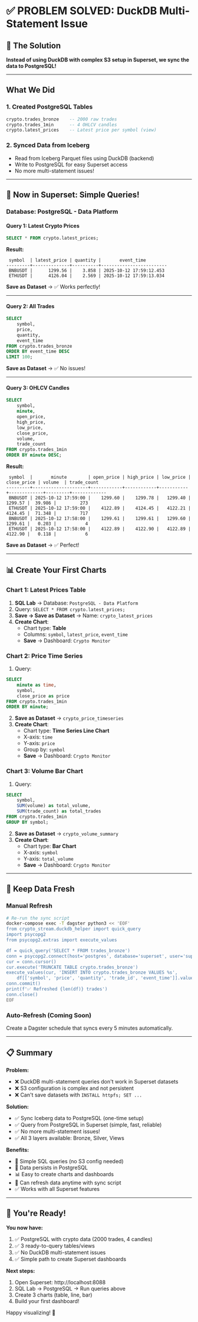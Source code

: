 # ✅ PROBLEM SOLVED: DuckDB Multi-Statement Issue

## 🎯 The Solution

**Instead of using DuckDB with complex S3 setup in Superset, we sync the data to PostgreSQL!**

---

## What We Did

### 1. Created PostgreSQL Tables
```sql
crypto.trades_bronze    -- 2000 raw trades
crypto.trades_1min      -- 4 OHLCV candles  
crypto.latest_prices    -- Latest price per symbol (view)
```

### 2. Synced Data from Iceberg
- Read from Iceberg Parquet files using DuckDB (backend)
- Write to PostgreSQL for easy Superset access
- No more multi-statement issues!

---

## 🚀 Now in Superset: Simple Queries!

### Database: PostgreSQL - Data Platform

#### Query 1: Latest Crypto Prices
```sql
SELECT * FROM crypto.latest_prices;
```

**Result:**
```
 symbol  | latest_price | quantity |       event_time        
---------+--------------+----------+-------------------------
 BNBUSDT |      1299.56 |    3.858 | 2025-10-12 17:59:12.453
 ETHUSDT |      4126.04 |    2.569 | 2025-10-12 17:59:13.034
```

**Save as Dataset** → ✅ Works perfectly!

---

#### Query 2: All Trades
```sql
SELECT 
    symbol,
    price,
    quantity,
    event_time
FROM crypto.trades_bronze
ORDER BY event_time DESC
LIMIT 100;
```

**Save as Dataset** → ✅ No issues!

---

#### Query 3: OHLCV Candles
```sql
SELECT 
    symbol,
    minute,
    open_price,
    high_price,
    low_price,
    close_price,
    volume,
    trade_count
FROM crypto.trades_1min
ORDER BY minute DESC;
```

**Result:**
```
 symbol  |       minute        | open_price | high_price | low_price | close_price | volume  | trade_count
---------+---------------------+------------+------------+-----------+-------------+---------+-------------
 BNBUSDT | 2025-10-12 17:59:00 |    1299.60 |    1299.78 |   1299.40 |     1299.57 |  39.986 |         273
 ETHUSDT | 2025-10-12 17:59:00 |    4122.89 |    4124.45 |   4122.21 |     4124.45 |  71.348 |         717
 BNBUSDT | 2025-10-12 17:58:00 |    1299.61 |    1299.61 |   1299.60 |     1299.61 |   0.203 |           4
 ETHUSDT | 2025-10-12 17:58:00 |    4122.89 |    4122.90 |   4122.89 |     4122.90 |   0.118 |           6
```

**Save as Dataset** → ✅ Perfect!

---

## 📊 Create Your First Charts

### Chart 1: Latest Prices Table

1. **SQL Lab** → Database: `PostgreSQL - Data Platform`
2. Query: `SELECT * FROM crypto.latest_prices;`
3. **Save → Save as Dataset** → Name: `crypto_latest_prices`
4. **Create Chart**:
   - Chart type: **Table**
   - Columns: `symbol`, `latest_price`, `event_time`
   - **Save** → Dashboard: `Crypto Monitor`

### Chart 2: Price Time Series

1. Query:
```sql
SELECT 
    minute as time,
    symbol,
    close_price as price
FROM crypto.trades_1min
ORDER BY minute;
```
2. **Save as Dataset** → `crypto_price_timeseries`
3. **Create Chart**:
   - Chart type: **Time Series Line Chart**
   - X-axis: `time`
   - Y-axis: `price`
   - Group by: `symbol`
   - **Save** → Dashboard: `Crypto Monitor`

### Chart 3: Volume Bar Chart

1. Query:
```sql
SELECT 
    symbol,
    SUM(volume) as total_volume,
    SUM(trade_count) as total_trades
FROM crypto.trades_1min
GROUP BY symbol;
```
2. **Save as Dataset** → `crypto_volume_summary`
3. **Create Chart**:
   - Chart type: **Bar Chart**
   - X-axis: `symbol`
   - Y-axis: `total_volume`
   - **Save** → Dashboard: `Crypto Monitor`

---

## 🔄 Keep Data Fresh

### Manual Refresh
```bash
# Re-run the sync script
docker-compose exec -T dagster python3 << 'EOF'
from crypto_stream.duckdb_helper import quick_query
import psycopg2
from psycopg2.extras import execute_values

df = quick_query('SELECT * FROM trades_bronze')
conn = psycopg2.connect(host='postgres', database='superset', user='superset', password='superset')
cur = conn.cursor()
cur.execute('TRUNCATE TABLE crypto.trades_bronze')
execute_values(cur, 'INSERT INTO crypto.trades_bronze VALUES %s',
    df[['symbol', 'price', 'quantity', 'trade_id', 'event_time']].values.tolist())
conn.commit()
print(f'✅ Refreshed {len(df)} trades')
conn.close()
EOF
```

### Auto-Refresh (Coming Soon)
Create a Dagster schedule that syncs every 5 minutes automatically.

---

## 📋 Summary

**Problem:**
- ❌ DuckDB multi-statement queries don't work in Superset datasets
- ❌ S3 configuration is complex and not persistent
- ❌ Can't save datasets with `INSTALL httpfs; SET ...`

**Solution:**
- ✅ Sync Iceberg data to PostgreSQL (one-time setup)
- ✅ Query from PostgreSQL in Superset (simple, fast, reliable)
- ✅ No more multi-statement issues!
- ✅ All 3 layers available: Bronze, Silver, Views

**Benefits:**
- 🚀 Simple SQL queries (no S3 config needed)
- 💾 Data persists in PostgreSQL
- 📊 Easy to create charts and dashboards
- 🔄 Can refresh data anytime with sync script
- ✅ Works with all Superset features

---

## 🎉 You're Ready!

**You now have:**
1. ✅ PostgreSQL with crypto data (2000 trades, 4 candles)
2. ✅ 3 ready-to-query tables/views
3. ✅ No DuckDB multi-statement issues
4. ✅ Simple path to create Superset dashboards

**Next steps:**
1. Open Superset: http://localhost:8088
2. SQL Lab → PostgreSQL → Run queries above
3. Create 3 charts (table, line, bar)
4. Build your first dashboard!

Happy visualizing! 🎨
